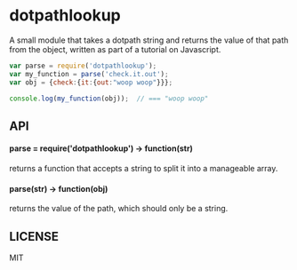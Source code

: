 # dotpathlookup

A small module that takes a dotpath string and returns the value of that path from the object, written as part of a tutorial on Javascript.

```javascript
var parse = require('dotpathlookup');
var my_function = parse('check.it.out');
var obj = {check:{it:{out:"woop woop"}}};

console.log(my_function(obj));  // === "woop woop"
```


## API

#### parse = require('dotpathlookup')  -> function(str)

returns a function that accepts a string to split it into a manageable array.

#### parse(str)  -> function(obj)

returns the value of the path, which should only be a string.

## LICENSE

MIT
